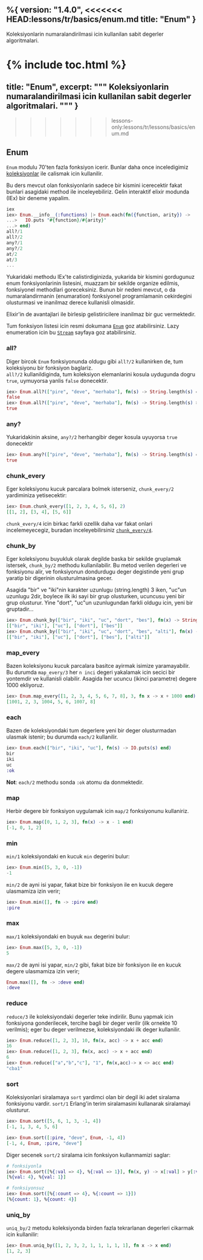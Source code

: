%{
  version: "1.4.0",
<<<<<<< HEAD:lessons/tr/basics/enum.md
  title: "Enum"
}
---

Koleksiyonlarin numaralandirilmasi icin kullanilan sabit degerler algoritmalari.

{% include toc.html %}
=======
  title: "Enum",
  excerpt: """
  Koleksiyonlarin numaralandirilmasi icin kullanilan sabit degerler algoritmalari.
  """
}
---
>>>>>>> lessons-only:lessons/tr/lessons/basics/enum.md

## Enum

`Enum` modulu 70'ten fazla fonksiyon icerir. Bunlar daha once inceledigimiz [koleksiyonlar](../collections/) ile calismak icin kullanilir.

Bu ders mevcut olan fonksiyonlarin sadece bir kismini icerecektir fakat bunlari asagidaki method ile inceleyebiliriz.
Gelin interaktif elixir modunda (IEx) bir deneme yapalim.


```elixir
iex
iex> Enum.__info__(:functions) |> Enum.each(fn({function, arity}) ->
...>   IO.puts "#{function}/#{arity}"
...> end)
all?/1
all?/2
any?/1
any?/2
at/2
at/3
...
```

Yukaridaki methodu IEx'te calistirdiginizda, yukarida bir kismini gordugunuz enum fonksiyonlarinin listesini,
muazzam bir sekilde organize edilmis, fonksiyonel methodlari goreceksiniz. Bunun bir nedeni mevcut, o da numaralandirmanin (enumaration)
fonksiyonel programlamanin cekirdegini olusturmasi ve inanilmaz derece kullanisli olmasidir.

Elixir'in de avantajlari ile birlesip gelistiricilere inanilmaz bir guc vermektedir.

Tum fonksiyon listesi icin resmi dokumana [`Enum`](http://elixir-lang.org/docs/stable/elixir/Enum.html) goz atabilirsiniz.
Lazy enumeration icin bu [`Stream`](http://elixir-lang.org/docs/stable/elixir/Stream.html) sayfaya goz atabilirsiniz.


### all?

Diger bircok `Enum` fonksiyonunda oldugu gibi `all?/2` kullanirken de, tum koleksiyonu bir fonksiyon baglariz.  
`all?/2` kullanildiginda, tum koleksiyon elemanlarini kosula uydugunda dogru `true`, uymuyorsa yanlis `false` donecektir.


```elixir
iex> Enum.all?(["pire", "deve", "merhaba"], fn(s) -> String.length(s) == 3 end)
false
iex> Enum.all?(["pire", "deve", "merhaba"], fn(s) -> String.length(s) > 1 end)
true
```

### any?

Yukaridakinin aksine, `any?/2` herhangibir deger kosula uyuyorsa `true` donecektir

```elixir
iex> Enum.any?(["pire", "deve", "merhaba"], fn(s) -> String.length(s) == 7 end)
true
```

### chunk_every

Eger koleksiyonu kucuk parcalara bolmek isterseniz, `chunk_every/2` yardiminiza yetisecektir:

```elixir
iex> Enum.chunk_every([1, 2, 3, 4, 5, 6], 2)
[[1, 2], [3, 4], [5, 6]]
```

`chunk_every/4` icin birkac farkli ozellik daha var fakat onlari incelemeyecegiz, buradan inceleyebilirsiniz [`chunk_every/4`](https://hexdocs.pm/elixir/Enum.html#chunk_every/4).

### chunk_by

Eger koleksiyonu buyukluk olarak degilde baska bir sekilde gruplamak istersek, `chunk_by/2` methodu kullanilabilir.
Bu metod verilen degerleri ve fonksiyonu alir, ve fonksiyonun dondurdugu deger degistinde yeni grup yaratip bir digerinin olusturulmasina gecer.

Asagida "bir" ve "iki"nin karakter uzunlugu (string.length) 3 iken, "uc"un uzunlugu 2dir, boylece ilk iki sayi bir grup olusturken, ucuncusu yeni bir grup olusturur.
Yine "dort", "uc"un uzunlugundan farkli oldugu icin, yeni bir gruptadir...

```elixir
iex> Enum.chunk_by(["bir", "iki", "uc", "dort", "bes"], fn(x) -> String.length(x) end)
[["bir", "iki"], ["uc"], ["dort"], ["bes"]]
iex> Enum.chunk_by(["bir", "iki", "uc", "dort", "bes", "alti"], fn(x) -> String.length(x) end)
[["bir", "iki"], ["uc"], ["dort"], ["bes"], ["alti"]]
```

### map_every

Bazen koleksiyonu kucuk parcalara basitce ayirmak isimize yaramayabilir. Bu durumda `map_every/3` her `n inci` degeri yakalamak icin
secici bir yontemdir ve kullanisli olabilir. Asagida her ucuncu (ikinci parametre) degere 1000 ekliyoruz.

```elixir
iex> Enum.map_every([1, 2, 3, 4, 5, 6, 7, 8], 3, fn x -> x + 1000 end)
[1001, 2, 3, 1004, 5, 6, 1007, 8]
```

### each

Bazen de koleksiyondaki tum degerlere yeni bir deger olusturmadan ulasmak istenir; bu durumda `each/2` kullanilir.


```elixir
iex> Enum.each(["bir", "iki", "uc"], fn(s) -> IO.puts(s) end)
bir
iki
uc
:ok
```

__Not__: `each/2` methodu sonda `:ok` atomu da donmektedir.

### map

Herbir degere bir fonksiyon uygulamak icin `map/2` fonksiyonunu kullaniriz.

```elixir
iex> Enum.map([0, 1, 2, 3], fn(x) -> x - 1 end)
[-1, 0, 1, 2]
```

### min

`min/1` koleksiyondaki en kucuk `min` degerini bulur:

```elixir
iex> Enum.min([5, 3, 0, -1])
-1
```

`min/2` de ayni isi yapar, fakat bize bir fonksiyon ile en kucuk degere ulasmamiza izin verir;

```elixir
iex> Enum.min([], fn -> :pire end)
:pire
```

### max

`max/1` koleksiyondaki en buyuk `max` degerini bulur:

```elixir
iex> Enum.max([5, 3, 0, -1])
5
```

`max/2` de ayni isi yapar, `min/2` gibi, fakat bize bir fonksiyon ile en kucuk degere ulasmamiza izin verir;

```elixir
Enum.max([], fn -> :deve end)
:deve
```

### reduce

`reduce/3` ile koleksiyondaki degerler teke indirilir. Bunu yapmak icin fonksiyona gonderilecek, tercihe bagli bir deger verilir (ilk ornekte 10 verilmis);
eger bu deger verilmezse, koleksiyondaki ilk deger kullanilir.


```elixir
iex> Enum.reduce([1, 2, 3], 10, fn(x, acc) -> x + acc end)
16
iex> Enum.reduce([1, 2, 3], fn(x, acc) -> x + acc end)
6
iex> Enum.reduce(["a","b","c"], "1", fn(x,acc)-> x <> acc end)
"cba1"
```

### sort

Koleksiyonlari siralamaya `sort` yardimci olan bir degil iki adet siralama fonksiyonu vardir.
`sort/1` Erlang'in terim siralamasini kullanarak siralamayi olusturur.

```elixir
iex> Enum.sort([5, 6, 1, 3, -1, 4])
[-1, 1, 3, 4, 5, 6]

iex> Enum.sort([:pire, "deve", Enum, -1, 4])
[-1, 4, Enum, :pire, "deve"]
```

Diger secenek `sort/2` siralama icin fonksiyon kullanmamizi saglar:

```elixir
# fonksiyonla
iex> Enum.sort([%{:val => 4}, %{:val => 1}], fn(x, y) -> x[:val] > y[:val] end)
[%{val: 4}, %{val: 1}]

# fonksiyonsuz
iex> Enum.sort([%{:count => 4}, %{:count => 1}])
[%{count: 1}, %{count: 4}]
```

### uniq_by

`uniq_by/2` metodu koleksiyonda birden fazla tekrarlanan degerleri cikarmak icin kullanilir:

```elixir
iex> Enum.uniq_by([1, 2, 3, 2, 1, 1, 1, 1, 1], fn x -> x end)
[1, 2, 3]
```

